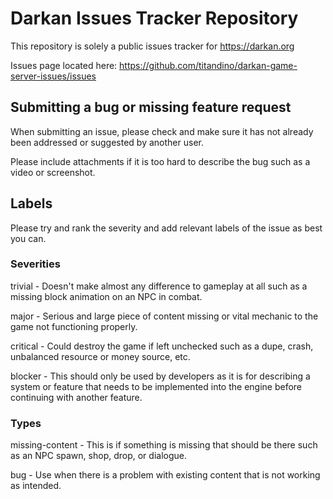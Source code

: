 # Darkan Issues Tracker Repository
This repository is solely a public issues tracker for https://darkan.org

Issues page located here: https://github.com/titandino/darkan-game-server-issues/issues

## Submitting a bug or missing feature request
When submitting an issue, please check and make sure it has not already been addressed or suggested by another user.

Please include attachments if it is too hard to describe the bug such as a video or screenshot.

## Labels
Please try and rank the severity and add relevant labels of the issue as best you can.

### Severities
trivial - Doesn't make almost any difference to gameplay at all such as a missing block animation on an NPC in combat.

major - Serious and large piece of content missing or vital mechanic to the game not functioning properly.

critical - Could destroy the game if left unchecked such as a dupe, crash, unbalanced resource or money source, etc.

blocker - This should only be used by developers as it is for describing a system or feature that needs to be implemented into the engine before continuing with another feature.

### Types
missing-content - This is if something is missing that should be there such as an NPC spawn, shop, drop, or dialogue.

bug - Use when there is a problem with existing content that is not working as intended.
